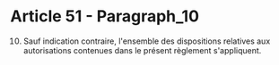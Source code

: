 # Article 51 - Paragraph_10

10. Sauf indication contraire, l'ensemble des dispositions relatives aux autorisations contenues dans le présent règlement s'appliquent.